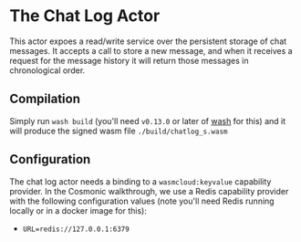 # The Chat Log Actor
This actor expoes a read/write service over the persistent storage of chat messages. It accepts a call
to store a new message, and when it receives a request for the message history it will return those messages in chronological order.

## Compilation
Simply run `wash build` (you'll need `v0.13.0` or later of [wash](https://github.com/wasmcloud/wash) for this) and it will produce the signed wasm file `./build/chatlog_s.wasm`

## Configuration
The chat log actor needs a binding to a `wasmcloud:keyvalue` capability provider. In the Cosmonic walkthrough, we use a Redis capability provider with the following configuration values (note you'll need Redis running locally or in a docker image for this):
* `URL=redis://127.0.0.1:6379`
